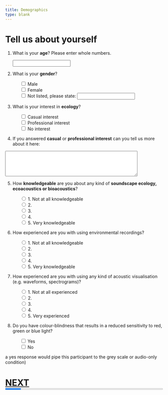 ```yaml
---
title: Demographics
type: blank
---
```


# Tell us about yourself


 <form action="">

1. What is your **age**? 
Please enter whole numbers. <p>
<input type="text" name="age"/><p>

2. What is your **gender**? <p><ul>
<input type = "checkbox" name = "male"> Male <br>
<input type = "checkbox" name = "female"> Female <br>
<input type = "checkbox" name = "othergender"> Not listed, please state: <input type="text" name="othergender_text"/><p></ul>

3. What is your interest in **ecology**? <p><ul>
<input type = "checkbox" name = "casualinterest"> Casual interest <br>
<input type = "checkbox" name = "prointerest"> Professional interest <br>
<input type = "checkbox" name = "nointerest"> No interest<p></ul>

4. If you answered **casual** or **professional interest** can you tell us more about it here: <p>
<textarea id="Q4" name="Q4" class="element textarea medium" rows = "5" cols = "50"></textarea> <p>

5. How **knowledgeable** are you about any kind of **soundscape ecology, ecoacoustics or bioacoustics**? <p id = q5><ul>
        <input type="radio" name="q5" value="1">
        <label>1. Not at all knowledgeable</label><br>
     <input type="radio" name="q5" value="2">
        <label>2.</label><br>
      <input type="radio" name="q5" value="3">
        <label>3. </label><br>
      <input type="radio" name="q5" value="4">
        <label>4. </label><br>
     <input type="radio" name="q5" value="5">
        <label>5. Very knowledgeable</label>
</ul></p>

6. How experienced are you with using environmental recordings? <p id = q6><ul>
      <input type="radio" name="q6" value="1">
        <label>1. Not at all knowledgeable</label><br>
        <input type="radio" name="q6" value="2">
        <label>2.</label><br>
        <input type="radio" name="q6" value="3">
        <label>3. </label><br>
        <input type="radio" name="q6" value="4">
        <label>4. </label><br>
        <input type="radio" name="q6" value="5">
        <label>5. Very knowledgeable</label>
</ul></p>

7. How experienced are you with using any kind of acoustic visualisation (e.g. waveforms, spectrograms)? <p id = q7>
     <ul><input type="radio" name="q7" value="1">
        <label>1. Not at all experienced</label><br>
        <input type="radio" name="q7" value="2">
        <label>2.</label><br>
        <input type="radio" name="q7" value="3">
        <label>3. </label><br>
        <input type="radio" name="q7" value="4">
        <label>4. </label><br>
        <input type="radio" name="q7" value="5">
        <label>5. Very experienced</label>
</p> </ul>

8. Do you have colour-blindness that results in a reduced sensitivity to red, green or blue light? <p><ul>
<input type = "checkbox" name = "colourblind"> Yes <br>
<input type = "checkbox" name = "not_colourblind"> No <br>
</ul>

 a yes response would pipe this participant to the grey scale or audio-only condition)
</ol>
</form>


# **[NEXT](C:\Backup\Ecosounds\GitHub\interaction-experiments\content\experiments\fcs\Tute1.md)**
  </div>
<progress id="bar" max="100" value="10" style = "width:100%;margin:0px; height:10px; position: relative; bottom:20px;"> </progress><br>
